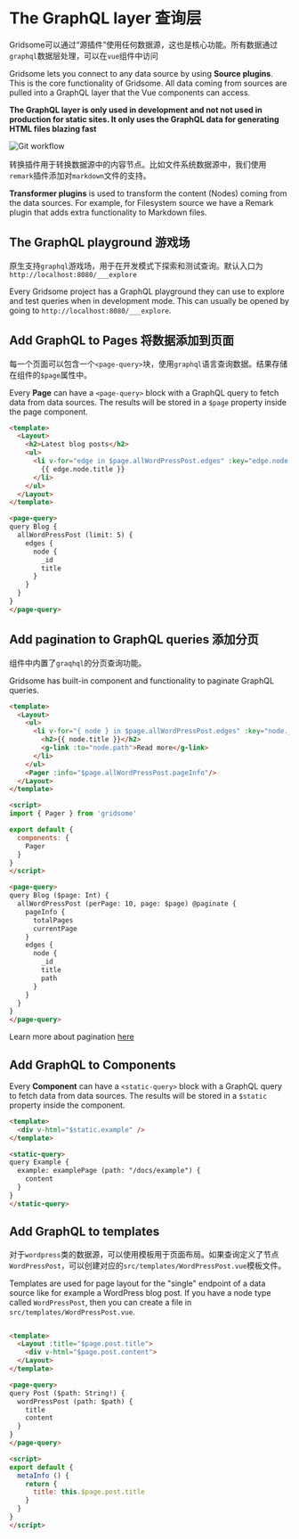 # The GraphQL layer 查询层

Gridsome可以通过“源插件”使用任何数据源，这也是核心功能。所有数据通过`graphql`数据层处理，可以在`vue`组件中访问

Gridsome lets you connect to any data source by using **Source plugins**. This is the core functionality of Gridsome. All data coming from sources are pulled into a GraphQL layer that the Vue components can access.

**The GraphQL layer is only used in development and not not used in production for static sites. It only uses the GraphQL data for generating HTML files blazing fast**

![Git workflow](./images/graphql.png)

转换插件用于转换数据源中的内容节点。比如文件系统数据源中，我们使用`remark`插件添加对`markdown`文件的支持。

**Transformer plugins** is used to transform the content (Nodes) coming from the data sources. For example, for Filesystem source we have a Remark plugin that adds extra functionality to Markdown files.


## The GraphQL playground 游戏场

原生支持`graphql`游戏场，用于在开发模式下探索和测试查询。默认入口为`http://localhost:8080/___explore`

Every Gridsome project has a GraphQL playground they can use to explore and test queries when in development mode. This can usually be opened by going to `http://localhost:8080/___explore`.


## Add GraphQL to Pages 将数据添加到页面

每一个页面可以包含一个`<page-query>`块，使用`graphql`语言查询数据。结果存储在组件的`$page`属性中。

Every **Page** can have a `<page-query>` block with a GraphQL query
to fetch data from data sources. The results will be stored in a
`$page` property inside the page component.

```html
<template>
  <Layout>
    <h2>Latest blog posts</h2>
    <ul>
      <li v-for="edge in $page.allWordPressPost.edges" :key="edge.node._id">
        {{ edge.node.title }}
      </li>
    </ul>
  </Layout>
</template>

<page-query>
query Blog {
  allWordPressPost (limit: 5) {
    edges {
      node {
        _id
        title
      }
    }
  }
}
</page-query>
```


## Add pagination to GraphQL queries 添加分页

组件中内置了`graqhql`的分页查询功能。

Gridsome has built-in component and functionality to paginate GraphQL queries.

```html
<template>
  <Layout>
    <ul>
      <li v-for="{ node } in $page.allWordPressPost.edges" :key="node._id">
        <h2>{{ node.title }}</h2>
        <g-link :to="node.path">Read more</g-link>
      </li>
    </ul>
    <Pager :info="$page.allWordPressPost.pageInfo"/>
  </Layout>
</template>

<script>
import { Pager } from 'gridsome'

export default {
  components: {
    Pager
  }
}
</script>

<page-query>
query Blog ($page: Int) {
  allWordPressPost (perPage: 10, page: $page) @paginate {
    pageInfo {
      totalPages
      currentPage
    }
    edges {
      node {
        _id
        title
        path
      }
    }
  }
}
</page-query>
```
Learn more about pagination [here](/docs/pagination)


## Add GraphQL to Components

Every **Component** can have a `<static-query>` block with a GraphQL query
to fetch data from data sources. The results will be stored in a
`$static` property inside the component.

```html
<template>
  <div v-html="$static.example" />
</template>

<static-query>
query Example {
  example: examplePage (path: "/docs/example") {
    content
  }
}
</static-query>

```

## Add GraphQL to templates

对于`wordpress`类的数据源，可以使用模板用于页面布局。如果查询定义了节点`WordPressPost`，可以创建对应的`src/templates/WordPressPost.vue`模板文件。

Templates are used for page layout for the "single" endpoint of a data source like for example a WordPress blog post. If you have a node type called `WordPressPost`, then you can create a file
in `src/templates/WordPressPost.vue`.

```html

<template>
  <Layout :title="$page.post.title">
    <div v-html="$page.post.content">
  </Layout>
</template>

<page-query>
query Post ($path: String!) {
  wordPressPost (path: $path) {
    title
    content
  }
}
</page-query>

<script>
export default {
  metaInfo () {
    return {
      title: this.$page.post.title
    }
  }
}
</script>
```